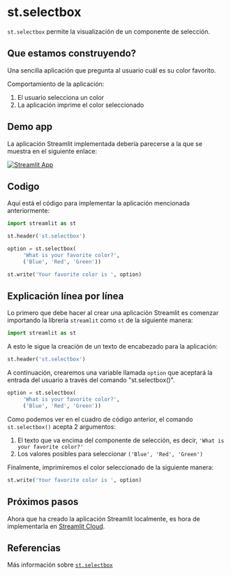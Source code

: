 # st.selectbox

`st.selectbox` permite la visualización de un componente de selección.

## Que estamos construyendo?

Una sencilla aplicación que pregunta al usuario cuál es su color favorito.

Comportamiento de la aplicación:
1. El usuario selecciona un color
2. La aplicación imprime el color seleccionado

## Demo app
La aplicación Streamlit implementada debería parecerse a la que se muestra en el siguiente enlace:

[![Streamlit App](https://static.streamlit.io/badges/streamlit_badge_black_white.svg)](https://share.streamlit.io/dataprofessor/st.selectbox/)

## Codigo
Aquí está el código para implementar la aplicación mencionada anteriormente:
```python
import streamlit as st

st.header('st.selectbox')

option = st.selectbox(
     'What is your favorite color?',
     ('Blue', 'Red', 'Green'))

st.write('Your favorite color is ', option)
```

## Explicación línea por línea
Lo primero que debe hacer al crear una aplicación Streamlit es comenzar importando la librería `streamlit` como `st` de la siguiente manera:
```python
import streamlit as st
```

A esto le sigue la creación de un texto de encabezado para la aplicación:
```python
st.header('st.selectbox')
```

A continuación, crearemos una variable llamada `option` que aceptará la entrada del usuario a través del comando "st.selectbox()".

```python
option = st.selectbox(
     'What is your favorite color?',
     ('Blue', 'Red', 'Green'))
```
Como podemos ver en el cuadro de código anterior, el comando `st.selectbox()` acepta 2 argumentos:
1. El texto que va encima del componente de selección, es decir, `'What is your favorite color?'`
2. Los valores posibles para seleccionar `('Blue', 'Red', 'Green')`

Finalmente, imprimiremos el color seleccionado de la siguiente manera:
```python
st.write('Your favorite color is ', option)
```

## Próximos pasos
Ahora que ha creado la aplicación Streamlit localmente, es hora de implementarla en [Streamlit Cloud](https://streamlit.io/cloud).

## Referencias
Más información sobre [`st.selectbox`](https://docs.streamlit.io/library/api-reference/widgets/st.selectbox)
